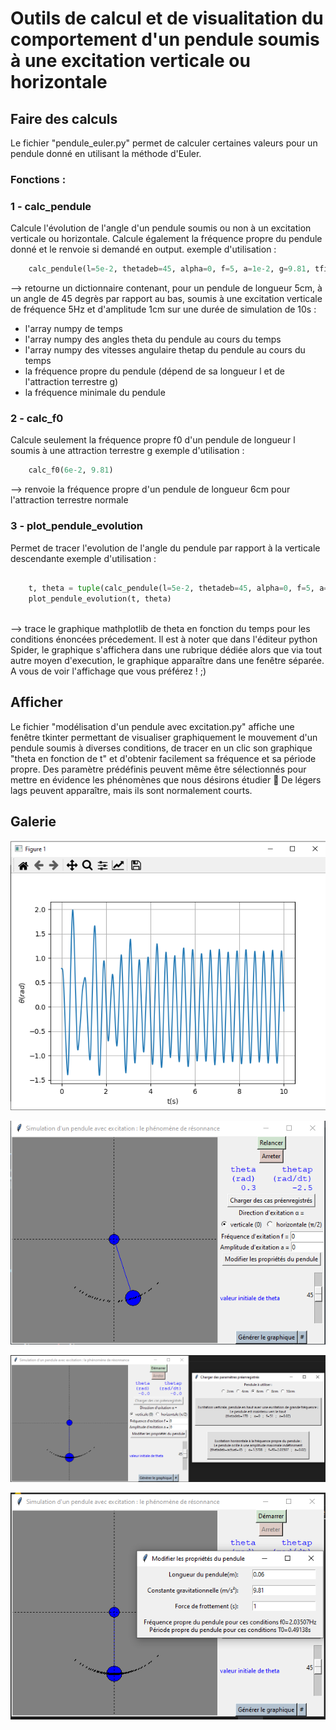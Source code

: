 # Outils de calcul et de visualitation du comportement d'un pendule soumis à une excitation verticale ou horizontale
## Faire des calculs
Le fichier "pendule_euler.py" permet de calculer certaines valeurs pour un pendule donné en utilisant la méthode d'Euler.

### Fonctions :
### 1 - calc_pendule
Calcule l'évolution de l'angle d'un pendule soumis ou non à un excitation verticale ou  horizontale. Calcule également la fréquence propre du pendule donné et le renvoie si demandé en output.
exemple d'utilisation :
```python
    calc_pendule(l=5e-2, thetadeb=45, alpha=0, f=5, a=1e-2, g=9.81, tfin=10, output=["t", "theta", "thetap", "f0", "fmin"])
```
--> retourne un dictionnaire contenant, pour un pendule de longueur 5cm, à un angle de 45 degrès par rapport au bas, soumis à une excitation verticale de fréquence 5Hz et d'amplitude 1cm sur une durée de simulation de 10s :
- l'array numpy de temps
- l'array numpy des angles theta du pendule au cours du temps
- l'array numpy des vitesses angulaire thetap du pendule au cours du temps
- la fréquence propre du pendule (dépend de sa longueur l et de l'attraction terrestre g)
- la fréquence minimale du pendule


### 2 - calc_f0
Calcule seulement la fréquence propre f0 d'un pendule de longueur l soumis à une attraction terrestre g
exemple d'utilisation :
```python
    calc_f0(6e-2, 9.81)
```
--> renvoie la fréquence propre d'un pendule de longueur 6cm pour l'attraction terrestre normale
    
### 3 - plot_pendule_evolution
Permet de tracer l'evolution de l'angle du pendule par rapport à la verticale descendante
exemple d'utilisation :
```python

    t, theta = tuple(calc_pendule(l=5e-2, thetadeb=45, alpha=0, f=5, a=1e-2, g=9.81, tfin=10, output=["t", "theta"]).values())
    plot_pendule_evolution(t, theta)
    
```
--> trace le graphique mathplotlib de theta en fonction du temps pour les conditions énoncées précedement. Il est à noter que dans l'éditeur python Spider, le graphique s'affichera dans une rubrique dédiée alors que via tout autre moyen d'execution, le graphique apparaître dans une fenêtre séparée. A vous de voir l'affichage que vous préférez ! ;)


## Afficher
Le fichier "modélisation d'un pendule avec excitation.py" affiche une fenêtre tkinter permettant de visualiser graphiquement le mouvement d'un pendule soumis à diverses conditions, de tracer en un clic son graphique "theta en fonction de t" et d'obtenir facilement sa fréquence et sa période propre.
Des paramètre prédéfinis peuvent même être sélectionnés pour mettre en évidence les phénomènes que nous désirons étudier 🙂
De légers lags peuvent apparaître, mais ils sont normalement courts.

## Galerie
![Graphique "theta en fonction de t" d'un pendule de longueur 5cm, à un angle de 45 degrès par rapport au bas, soumis à une excitation verticale de fréquence 5Hz et d'amplitude 2cm sur une durée de simulation de 10s](images/graphic%20example.png)

![Aperçu de l'outil](images/simulation%20playing.png)

![Utilisation de paramètres pré-enregistrés](images/pre-loaded%20parameters.png)

![Autres propriétés et obtention de la fréquence et de la période propres](images/other%20properties.png)
